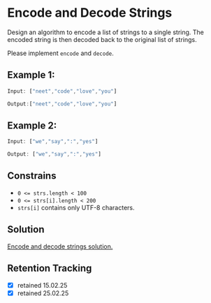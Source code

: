 # Encode and Decode Strings

Design an algorithm to encode a list of strings to a single string. The encoded string is then decoded back to the original list of strings.

Please implement `encode` and `decode`.

## Example 1:

```ts
Input: ["neet","code","love","you"]

Output:["neet","code","love","you"]
```

## Example 2:

```ts
Input: ["we","say",":","yes"]

Output: ["we","say",":","yes"]
```

## Constrains

- `0 <= strs.length < 100`
- `0 <= strs[i].length < 200`
- `strs[i]` contains only UTF-8 characters.


## Solution

[Encode and decode strings solution.](encode-decode-solution.md)

## Retention Tracking

- [x] retained 15.02.25
- [x] retained 25.02.25